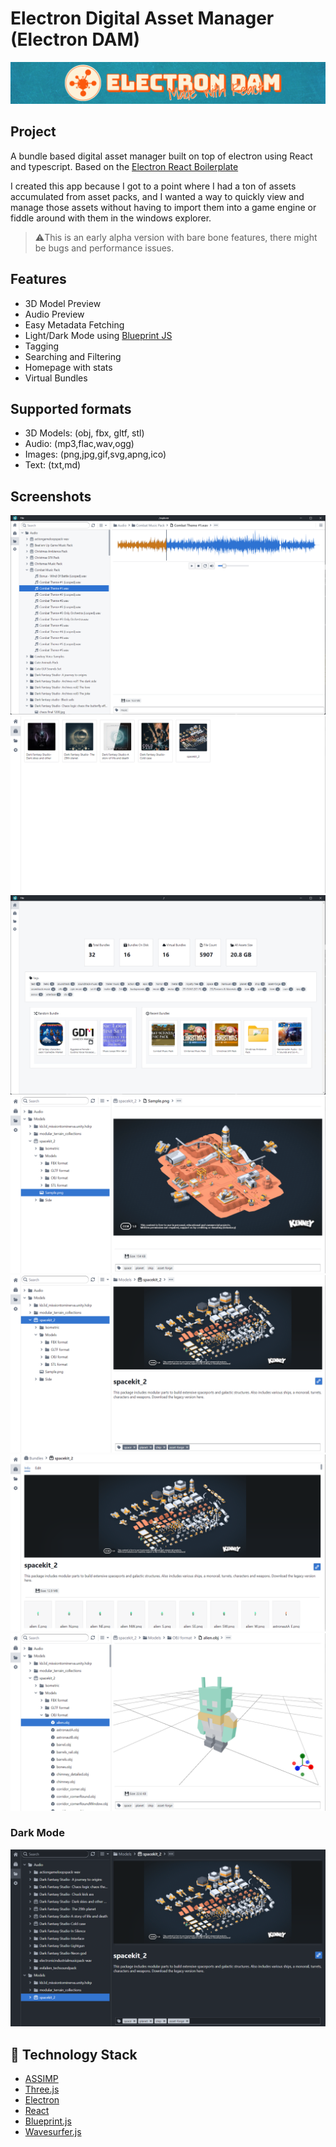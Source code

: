 # Electron Digital Asset Manager (Electron DAM)
![](./assets/banner.png) 
## Project
A bundle based digital asset manager built on top of electron using React and typescript.
Based on the [Electron React Boilerplate](https://github.com/electron-react-boilerplate/electron-react-boilerplate)

I created this app because I got to a point where I had a ton of assets accumulated from asset packs, and I wanted a way to quickly view and manage those assets without having to import them into a game engine or fiddle around with them in the windows explorer.

>⚠️This is an early alpha version with bare bone features, there might be bugs and performance issues.

## Features
* 3D Model Preview
* Audio Preview
* Easy Metadata Fetching
* Light/Dark Mode using [Blueprint JS](https://blueprintjs.com/)
* Tagging
* Searching and Filtering
* Homepage with stats
* Virtual Bundles

## Supported formats
* 3D Models: (obj, fbx, gltf, stl)
* Audio: (mp3,flac,wav,ogg)
* Images: (png,jpg,gif,svg,apng,ico)
* Text: (txt,md)

## Screenshots
![AudioPreview](.github/Screenshots/electron_mx0DTr60kQ.png)
![BundlesGrid](.github/Screenshots/electron_NxIUXz8iCN.png)
![HomeScreen](.github/Screenshots/electron_OCFSKhu24y.png)
![ImagePreview](.github/Screenshots/electron_Q2yWv052BV.png)
![BundlePreview](.github/Screenshots/electron_zLNclm1mOu.png)
![BundlePreview](.github/Screenshots/electron_MzX5N9h0ds.png)
![ModelPreview](.github/Screenshots/electron_UGd604YMdN.png)
### Dark Mode
![DarkMode](.github/Screenshots/electron_ONLVP4GnkT.png)

## 🔩 Technology Stack
* [ASSIMP](https://github.com/assimp/assimp)
* [Three.js](https://github.com/mrdoob/three.js/)
* [Electron](https://github.com/electron/electron)
* [React](https://github.com/facebook/react)
* [Blueprint.js](https://github.com/palantir/blueprint)
* [Wavesurfer.js](https://wavesurfer-js.org/)

